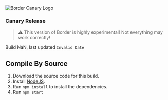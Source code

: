 ![Border Canary Logo](../../../assets/logos/canary.png)
### Canary Release

> :warning: This version of Border is highly experimental! Not everything may work correctly!

Build NaN, last updated `Invalid Date`

## Compile By Source
1. Download the source code for this build.
2. Install [NodeJS](https://nodejs.org/).
3. Run `npm install` to install the dependencies.
4. Run `npm start`
